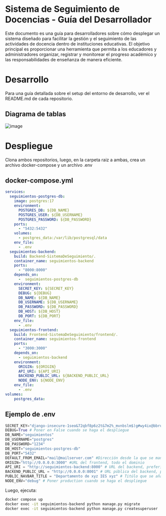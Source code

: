 # Sistema de Seguimiento de Docencias - Guía del Desarrollador
Este documento es una guía para desarrolladores sobre cómo desplegar un sistema diseñado para facilitar la gestión y el seguimiento de las actividades de docencia dentro de instituciones educativas. El objetivo principal es proporcionar una herramienta que permita a los educadores y administradores organizar, registrar y monitorear el progreso académico y las responsabilidades de enseñanza de manera eficiente.
# Desarrollo
Para una guía detallada sobre el setup del entorno de desarrollo, ver el README.md de cada repositorio.
## Diagrama de tablas
![image](https://github.com/user-attachments/assets/2e0c1724-be3c-4758-9167-53274d2be552)


# Despliegue
Clona ambos repositorios, luego, en la carpeta raiz a ambas, crea un archivo docker-compose y un archivo .env

## docker-compose.yml
```yml
services:
  seguimientos-postgres-db:
    image: postgres:17
    environment:
      POSTGRES_DB: ${DB_NAME}
      POSTGRES_USER: ${DB_USERNAME}
      POSTGRES_PASSWORD: ${DB_PASSWORD}
    ports:
      - "5432:5432"
    volumes:
      - postgres_data:/var/lib/postgresql/data
    env_file:
      - .env
  seguimientos-backend:
    build: Backend-SistemaDeSeguimiento/.
    container_name: seguimientos-backend
    ports:
      - "8000:8000"
    depends_on:
      -  seguimientos-postgres-db
    environment:
      SECRET_KEY: ${SECRET_KEY}
      DEBUG: ${DEBUG}
      DB_NAME: ${DB_NAME}
      DB_USERNAME: ${DB_USERNAME}
      DB_PASSWORD: ${DB_PASSWORD}
      DB_HOST: ${DB_HOST}
      DB_PORT: ${DB_PORT}
    env_file:
      - .env
  seguimientos-frontend:
    build: Frontend-SistemaDeSeguimiento/frontend/.
    container_name: seguimientos-frontend
    ports:
      - "3000:3000"
    depends_on:
      - seguimientos-backend
    environment:
      ORIGIN: ${ORIGIN}
      API_URI: ${API_URI}
      BACKEND_PUBLIC_URL: ${BACKEND_PUBLIC_URL}
      NODE_ENV: ${NODE_ENV}
    env_file:
      - .env
volumes:
    postgres_data:
```
## Ejemplo de .env
```py
SECRET_KEY="django-insecure-1seo&72qbf8p6z2t&7m2%_mvnbslm$)g#wy4ix@bbruuwmug" #Una llave segura
DEBUG=True # Poner en False cuando se haga el despliegue
DB_NAME="seguimientos"
DB_USERNAME="postgres"
DB_PASSWORD="1234"
DB_HOST="seguimientos-postgres-db"
DB_PORT="5432"
DEFAULT_FROM_EMAIL="mail@mailserver.com" #Dirección desde la que se mandarán los correos
ORIGIN="http://0.0.0.0:3000" #URL del frontend, todo el dominio
API_URI = "http://seguimientos-backend:8000" # URL del backend, preferiblemente la url interna de docker
BACKEND_PUBLIC_URL = "http://0.0.0.0:8001" # URL pública del backend, para conexión a la interfaz administrativa
PUBLIC_NAVBAR_TITLE = "Departamento de xyz IES xyz" # Titúlo que se añade a la página principal de la aplicación, esto es una "build-time variable"
NODE_ENV="debug" # Poner production cuando se haga el despliegue
```
Luego, ejecuta:
```bash
docker compose up
docker exec -it seguimientos-backend python manage.py migrate
docker exec -it seguimientos-backend python manage.py createsuperuser
```
